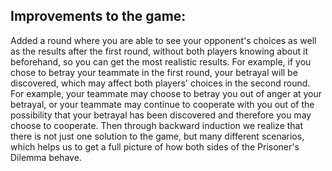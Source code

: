 ## Improvements to the game:

Added a round where you are able to see your opponent's choices as well as the results after the first round, without both players knowing about it beforehand, so you can get the most realistic results. For example, if you chose to betray your teammate in the first round, your betrayal will be discovered, which may affect both players' choices in the second round. For example, your teammate may choose to betray you out of anger at your betrayal, or your teammate may continue to cooperate with you out of the possibility that your betrayal has been discovered and therefore you may choose to cooperate. Then through backward induction we realize that there is not just one solution to the game, but many different scenarios, which helps us to get a full picture of how both sides of the Prisoner's Dilemma behave.

